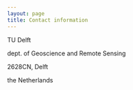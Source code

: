 ```yaml
---
layout: page
title: Contact information
---
```


TU Delft

dept. of Geoscience and Remote Sensing

2628CN, Delft

the Netherlands
